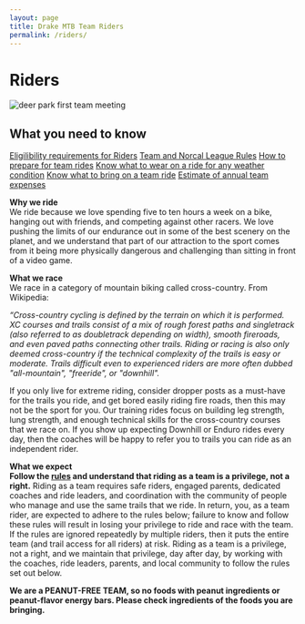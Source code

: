 ```yaml
---
layout: page
title: Drake MTB Team Riders
permalink: /riders/
---
```

# Riders

![deer park first team meeting]({{site.baseurl}}/images/deerpark.jpg)

## What you need to know ##

[Eligilibility requirements for Riders]({{site.baseurl}}/eligibility)
[Team and Norcal League Rules]({{site.baseurl}}/rules)
[How to prepare for team rides]({{site.baseurl}}/practices)
[Know what to wear on a ride for any weather condition]({{site.baseurl}}/images/what_to_wear_v2.pdf)
[Know what to bring on a team ride]({{site.baseurl}}/images/what_to_bring.jpg)
[Estimate of annual team expenses]({{site.baseurl}}/expenses)


**Why we ride**  
We ride because we love spending five to ten hours a week on a bike, hanging out with friends, and competing against other racers.  We love pushing the limits of our endurance out in some of the best scenery on the planet, and we understand that part of our attraction to the sport comes from it being more physically dangerous and challenging than sitting in front of a video game.

**What we race**  
We race in a category of mountain biking called cross-country.  From Wikipedia:  

*“Cross-country cycling is defined by the terrain on which it is performed. XC courses and trails consist of a mix of rough forest paths and singletrack (also referred to as doubletrack depending on width), smooth fireroads, and even paved paths connecting other trails. Riding or racing is also only deemed cross-country if the technical complexity of the trails is easy or moderate. Trails difficult even to experienced riders are more often dubbed "all-mountain", "freeride", or "downhill".*

If you only live for extreme riding, consider dropper posts as a must-have for the trails you ride, and get bored easily riding fire roads, then this may not be the sport for you.  Our training rides focus on building leg strength, lung strength, and enough technical skills for the cross-country courses that we race on.  If you show up expecting Downhill or Enduro rides every day, then the coaches will be happy to refer you to trails you can ride as an independent rider.

**What we expect**  
**Follow the [rules]({{site.baseurl}}/rules) and understand that riding as a team is a privilege, not a right.** Riding as a team requires safe riders, engaged parents, dedicated coaches and ride leaders, and coordination with the community of people who manage and use the same trails that we ride.  In return, you, as a team rider, are expected to adhere to the rules below; failure to know and follow these rules will result in losing your privilege to ride and race with the team.  If the rules are ignored repeatedly by multiple riders, then it puts the entire team (and trail access for all riders) at risk.  Riding as a team is a privilege, not a right, and we maintain that privilege, day after day, by working with the coaches, ride leaders, parents, and local community to follow the rules set out below.


**We are a PEANUT-FREE TEAM, so no foods with peanut ingredients or peanut-flavor energy bars. Please check ingredients of the foods you are bringing.**
